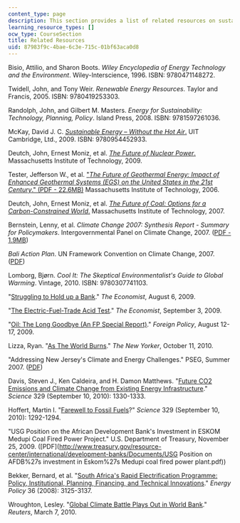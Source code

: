 ```yaml
---
content_type: page
description: This section provides a list of related resources on sustainable energy.
learning_resource_types: []
ocw_type: CourseSection
title: Related Resources
uid: 87983f9c-4bae-6c3e-715c-01bf63aca0d8
---
```


Bisio, Attilio, and Sharon Boots. _Wiley Encyclopedia of Energy Technology and the Environment_. Wiley-Interscience, 1996. ISBN: 9780471148272.

Twidell, John, and Tony Weir. _Renewable Energy Resources_. Taylor and Francis, 2005. ISBN: 9780419253303.

Randolph, John, and Gilbert M. Masters. _Energy for Sustainability: Technology, Planning, Policy_. Island Press, 2008. ISBN: 9781597261036.

McKay, David J. C. [_Sustainable Energy – Without the Hot Air_.](http://www.withouthotair.com/download.html) UIT Cambridge, Ltd., 2009. ISBN: 9780954452933.

Deutch, John, Ernest Moniz, et al. [_The Future of Nuclear Power_.](http://web.mit.edu/nuclearpower/) Massachusetts Institute of Technology, 2009.

Tester, Jefferson W., et al. ["_The Future of Geothermal Energy: Impact of Enhanced Geothermal Systems (EGS) on the United States in the 21st Century_." (PDF - 22.6MB)](https://energy.mit.edu/wp-content/uploads/2006/11/MITEI-The-Future-of-Geothermal-Energy.pdf) Massachusetts Institute of Technology, 2006.

Deutch, John, Ernest Moniz, et al. [_The Future of Coal: Options for a Carbon-Constrained World_.](http://web.mit.edu/coal/) Massachusetts Institute of Technology, 2007.

Bernstein, Lenny, et al. _Climate Change 2007: Synthesis Report - Summary for Policymakers_. Intergovernmental Panel on Climate Change, 2007. ([PDF - 1.9MB](http://www.ipcc.ch/pdf/assessment-report/ar4/syr/ar4_syr_spm.pdf))

_Bali Action Plan_. UN Framework Convention on Climate Change, 2007. ([PDF](http://unfccc.int/resource/docs/2007/cop13/eng/06a01.pdf#page=3))

Lomborg, Bjørn. _Cool It: The Skeptical Environmentalist's Guide to Global Warming_. Vintage, 2010. ISBN: 9780307741103.

"[Struggling to Hold up a Bank](http://www.economist.com/node/14183061?story_id=14183061)." _The Economist_, August 6, 2009.

"[The Electric-Fuel-Trade Acid Test](http://www.economist.com/node/14362092?story_id=14362092)." _The Economist_, September 3, 2009.

"[Oil: The Long Goodbye (An FP Special Report)](https://foreignpolicy.com/2009/10/21/live-broadcast-oil-the-long-goodbye/)." _Foreign Policy_, August 12-17, 2009.

Lizza, Ryan. "[As The World Burns](http://www.newyorker.com/reporting/2010/10/11/101011fa_fact_lizza)." _The New Yorker_, October 11, 2010.

"Addressing New Jersey's Climate and Energy Challenges." PSEG, Summer 2007. ([PDF](http://www.pseg.com/info/environment/pdf/white_paper.pdf))

Davis, Steven J., Ken Caldeira, and H. Damon Matthews. "[Future CO2 Emissions and Climate Change from Existing Energy Infrastructure](http://dx.doi.org/10.1126/science.1188566)." _Science_ 329 (September 10, 2010): 1330-1333.

Hoffert, Martin I. "[Farewell to Fossil Fuels](http://dx.doi.org/10.1126/science.1195449)?" _Science_ 329 (September 10, 2010): 1292-1294.

"USG Position on the African Development Bank's Investment in ESKOM Medupi Coal Fired Power Project." U.S. Department of Treasury, November 25, 2009. ([PDF](http://www.treasury.gov/resource-center/international/development-banks/Documents/USG Position on AFDB%27s investment in Eskom%27s Medupi coal fired power plant.pdf))

Bekker, Bernard, et al. "[South Africa's Rapid Electrification Programme: Policy, Institutional, Planning, Financing, and Technical Innovations](http://dx.doi.org/10.1016/j.enpol.2008.04.014)." _Energy Policy_ 36 (2008): 3125-3137.

Wroughton, Lesley. "[Global Climate Battle Plays Out in World Bank](https://www.reuters.com/article/us-worldbank-coal-analysis/global-climate-battle-plays-out-in-world-bank-idUSTRE6260GW20100307)." _Reuters_, March 7, 2010.